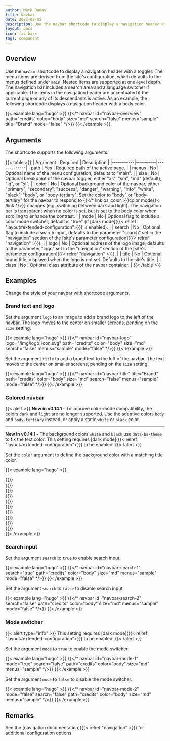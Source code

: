 ```yaml
---
author: Mark Dumay
title: Navbar
date: 2023-08-05
description: Use the navbar shortcode to display a navigation header with a toggler.
layout: docs
icon: fas bars
tags: component
---
```


## Overview

Use the `navbar` shortcode to display a navigation header with a toggler. The menu items are derived from the site's configuration, which defaults to the menus defined under `main`. Nested items are supported at one-level depth. The navigation bar includes a search area and a language switcher if applicable. The items in the navigation header are accentuated if the current page or any of its descendants is active. As an example, the following shortcode displays a navigation header with a body color.

<!-- markdownlint-disable MD037 -->
{{< example lang="hugo" >}}
{{</* navbar id="navbar-overview" path="credits" color="body" size="md" search="false" menus="sample" title="Brand" mode="false" */>}}
{{< /example >}}
<!-- markdownlint-enable MD037 -->

## Arguments

The shortcode supports the following arguments:

<!-- markdownlint-disable MD037 -->
{{< table >}}
| Argument  | Required | Description |
|-----------|----------|-------------|
| path      | Yes | Required path of the active page. |
| menus     | No  | Optional name of the menu configuration, defaults to "main". |
| size      | No  | Optional breakpoint of the navbar toggler, either "xs", "sm", "md" (default), "lg", or "xl". |
| color     | No  | Optional background color of the navbar, either "primary", "secondary", "success", "danger", "warning", "info", "white", "black", "body", or "body-tertiary". Set the color to "body" or "body-tertiary" for the navbar to respond to {{</* link bs_color >}}color mode{{< /link */>}} changes (e.g. switching between dark and light). The navigation bar is transparent when no color is set, but is set to the body color when scrolling to enhance the contrast. |
| mode      | No  | Optional flag to include a color mode switcher, default is "true" (if [dark mode]({{< relref "layout#extended-configuration">}}) is enabled). |
| search    | No  | Optional flag to include a search input, defaults to the parameter "search" set in the "navigation" section of the [site's parameter configuration]({{< relref "navigation" >}}). |
| logo      | No  | Optional address of the logo image, defaults to the parameter "logo" set in the "navigation" section of the [site's parameter configuration]({{< relref "navigation" >}}). |
| title     | No  | Optional brand title, displayed when the logo is not set. Defaults to the site's title. |
| class     | No  | Optional class attribute of the navbar container. |
{{< /table >}}
<!-- markdownlint-enable MD037 -->

## Examples

Change the style of your navbar with shortcode arguments.

### Brand text and logo

Set the argument `logo` to an image to add a brand logo to the left of the navbar. The logo moves to the center on smaller screens, pending on the `size` setting.

<!-- markdownlint-disable MD037 -->
{{< example lang="hugo" >}}
{{</* navbar id="navbar-logo" logo="/img/logo_icon.svg" path="credits" color="body" size="md" search="false" menus="sample" mode="false" */>}}
{{< /example >}}
<!-- markdownlint-enable MD037 -->

Set the argument `title` to add a brand text to the left of the navbar. The text moves to the center on smaller screens, pending on the `size` setting.

<!-- markdownlint-disable MD037 -->
{{< example lang="hugo" >}}
{{</* navbar id="navbar-title" title="Brand" path="credits" color="body" size="md" search="false" menus="sample" mode="false" */>}}
{{< /example >}}
<!-- markdownlint-enable MD037 -->

### Colored navbar

{{< alert >}}
<strong>New in v0.14.1 -</strong> To improve color-mode compatibility, the colors `dark` and `light` are no longer supported. Use the adaptive colors `body` and `body-tertiary` instead, or apply a static `white` or `black` color.

---

<strong>New in v0.14.1 -</strong> The background colors `white` and `black` use `data-bs-theme` to fix the text color. This setting requires [dark mode]({{< relref "layout#extended-configuration">}}) to be enabled.
{{< /alert >}}

Set the `color` argument to define the background color with a matching title color.

<!-- markdownlint-disable MD037 -->
{{< example lang="hugo" >}}
<div class="mb-3">{{</* navbar id="navbar-color-1" path="credits" color="primary" size="sm" search="false" menus="sample" mode="false" */>}}</div>
<div class="mb-3">{{</* navbar id="navbar-color-2" path="credits" color="secondary" size="sm" search="false" menus="sample" mode="false" */>}}</div>
<div class="mb-3">{{</* navbar id="navbar-color-3" path="credits" color="success" size="sm" search="false" menus="sample" mode="false" */>}}</div>
<div class="mb-3">{{</* navbar id="navbar-color-4" path="credits" color="danger" size="sm" search="false" menus="sample" mode="false" */>}}</div>
<div class="mb-3">{{</* navbar id="navbar-color-5" path="credits" color="warning" size="sm" search="false" menus="sample" mode="false" */>}}</div>
<div class="mb-3">{{</* navbar id="navbar-color-6" path="credits" color="info" size="sm" search="false" menus="sample" mode="false" */>}}</div>
<div class="mb-3">{{</* navbar id="navbar-color-7" path="credits" color="white" size="sm" search="false" menus="sample" mode="false" */>}}</div>
<div class="mb-3">{{</* navbar id="navbar-color-8" path="credits" color="black" size="sm" search="false" menus="sample" mode="false" */>}}</div>
<div class="mb-3">{{</* navbar id="navbar-color-9" path="credits" color="body" size="sm" search="false" menus="sample" mode="false" */>}}</div>
<div class="mb-3">{{</* navbar id="navbar-color-10" path="credits" color="body-tertiary" size="sm" search="false" menus="sample" mode="false" */>}}</div>
{{< /example >}}
<!-- markdownlint-enable MD037 -->

### Search input

Set the argument `search` to `true` to enable search input.

<!-- markdownlint-disable MD037 -->
{{< example lang="hugo" >}}
{{</* navbar id="navbar-search-1" search="true" path="credits" color="body" size="md" menus="sample" mode="false" */>}}
{{< /example >}}
<!-- markdownlint-enable MD037 -->

Set the argument `search` to `false` to disable search input.

<!-- markdownlint-disable MD037 -->
{{< example lang="hugo" >}}
{{</* navbar id="navbar-search-2" search="false" path="credits" color="body" size="md" menus="sample" mode="false" */>}}
{{< /example >}}
<!-- markdownlint-enable MD037 -->

### Mode switcher

{{< alert type="info" >}}
This setting requires [dark mode]({{< relref "layout#extended-configuration">}}) to be enabled.
{{< /alert >}}

Set the argument `mode` to `true` to enable the mode switcher.

<!-- markdownlint-disable MD037 -->
{{< example lang="hugo" >}}
{{</* navbar id="navbar-mode-1" mode="true" search="false" path="credits" color="body" size="md" menus="sample" */>}}
{{< /example >}}
<!-- markdownlint-enable MD037 -->

Set the argument `mode` to `false` to disable the mode switcher.

<!-- markdownlint-disable MD037 -->
{{< example lang="hugo" >}}
{{</* navbar id="navbar-mode-2" mode="false" search="false" path="credits" color="body" size="md" menus="sample" */>}}
{{< /example >}}
<!-- markdownlint-enable MD037 -->

## Remarks

See the [navigation documentation]({{< relref "navigation" >}}) for additional configuration options.
